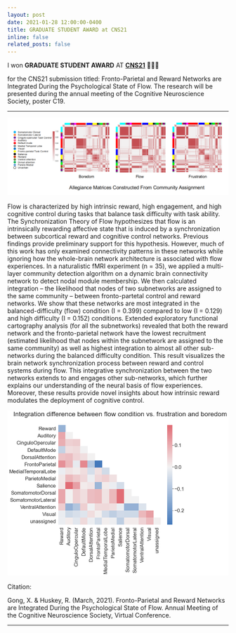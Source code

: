 ```yaml
---
layout: post
date: 2021-01-28 12:00:00-0400
title: GRADUATE STUDENT AWARD at CNS21
inline: false
related_posts: false
---
```


I won **GRADUATE STUDENT AWARD** AT [**CNS21**](https://www.cogneurosociety.org/) 🎉🎉🎉

for the CNS21 submission titled: Fronto-Parietal and Reward Networks are Integrated During the Psychological State of Flow. The research will be presented during the annual meeting of the Cognitive Neuroscience Society, poster C19. 

***

![plot1](img/flow_allegiance.webp)

Flow is characterized by high intrinsic reward, high engagement, and high cognitive control during tasks that balance task difficulty with task ability. The Synchronization Theory of Flow hypothesizes that flow is an intrinsically rewarding affective state that is induced by a synchronization between subcortical reward and cognitive control networks. Previous findings provide preliminary support for this hypothesis. However, much of this work has only examined connectivity patterns in these networks while ignoring how the whole-brain network architecture is associated with flow experiences. In a naturalistic fMRI experiment (n = 35), we applied a multi-layer community detection algorithm on a dynamic brain connectivity network to detect nodal module membership. We then calculated integration – the likelihood that nodes of two subnetworks are assigned to the same community – between fronto-partetal control and reward networks. We show that these networks are most integrated in the balanced-difficulty (flow) condition (I = 0.399) compared to low (I = 0.129) and high difficulty (I = 0.152) conditions. Extended exploratory functional cartography analysis (for all the subnetworks) revealed that both the reward network and the fronto-parietal network have the lowest recruitment (estimated likelihood that nodes within the subnetwork are assigned to the same community) as well as highest integration to almost all other sub-networks during the balanced difficulty condition. This result visualizes the brain network synchronization process between reward and control systems during flow. This integrative synchronization between the two networks extends to and engages other sub-networks, which further explains our understanding of the neural basis of flow experiences. Moreover, these results provide novel insights about how intrinsic reward modulates the deployment of cognitive control.

![plot2](img/flow_integration.webp)

Citation:

Gong, X. & Huskey, R. (March, 2021). Fronto-Parietal and Reward Networks are Integrated During the Psychological State of Flow. Annual Meeting of the Cognitive Neuroscience Society, Virtual Conference.

***

